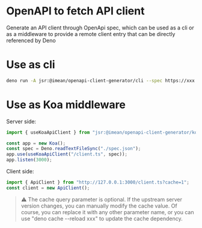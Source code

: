 # OpenAPI to fetch API client

Generate an API client through OpenApi spec, which can be used as a cli or as a middleware to provide a remote client entry that can be directly referenced by Deno

# Use as cli

```sh
deno run -A jsr:@imean/openapi-client-generator/cli --spec https://xxx.xxx.xxx/you_spec_json_url --out client.ts
```

# Use as Koa middleware

Server side:

```ts
import { useKoaApiClient } from "jsr:@imean/openapi-client-generator/koa";

const app = new Koa();
const spec = Deno.readTextFileSync("./spec.json");
app.use(useKoaApiClient("/client.ts", spec));
app.listen(3000);
```

Client side:

```ts
import { ApiClient } from "http://127.0.0.1:3000/client.ts?cache=1";
const client = new ApiClient();
```

> ⚠️ The cache query parameter is optional. If the upstream server version changes, you can manually modify the cache value. Of course, you can replace it with any other parameter name, or you can use "deno cache --reload xxx" to update the cache dependency.
